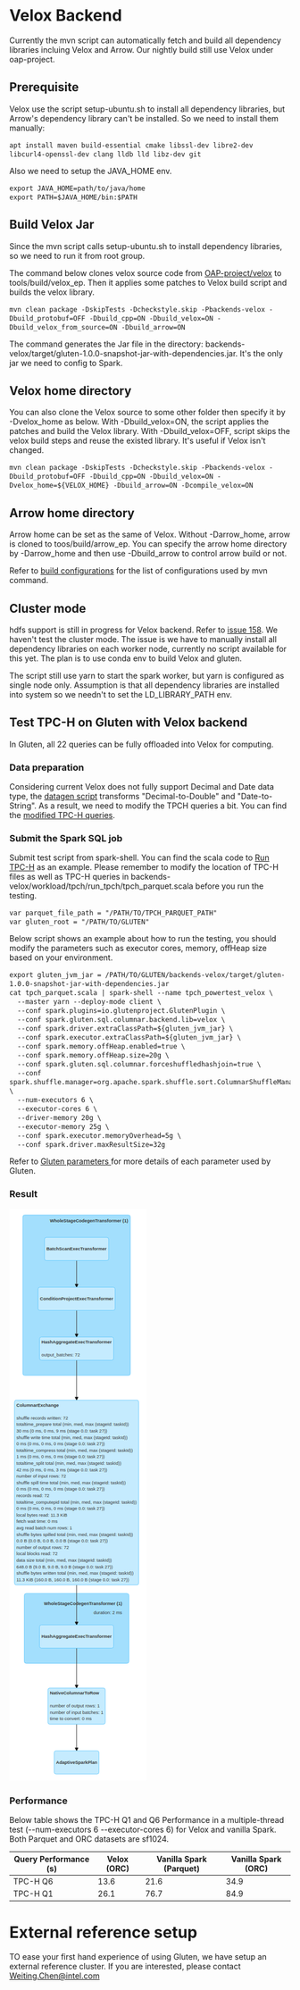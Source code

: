 # Velox Backend

Currently the mvn script can automatically fetch and build all dependency libraries incluing Velox and Arrow. Our nightly build still use Velox under oap-project. 

## Prerequisite

Velox use the script setup-ubuntu.sh to install all dependency libraries, but Arrow's dependency library can't be installed. So we need to install them manually:

```shell script
apt install maven build-essential cmake libssl-dev libre2-dev libcurl4-openssl-dev clang lldb lld libz-dev git
```

Also we need to setup the JAVA_HOME env.
```shell script
export JAVA_HOME=path/to/java/home
export PATH=$JAVA_HOME/bin:$PATH
```


## Build Velox Jar

Since the mvn script calls setup-ubuntu.sh to install dependency libraries, so we need to run it from root group.

The command below clones velox source code from [OAP-project/velox](https://github.com/oap-project/velox) to tools/build/velox_ep. Then it applies some patches to Velox build script and builds the velox library.

```shell script
mvn clean package -DskipTests -Dcheckstyle.skip -Pbackends-velox -Dbuild_protobuf=OFF -Dbuild_cpp=ON -Dbuild_velox=ON -Dbuild_velox_from_source=ON -Dbuild_arrow=ON
```

The command generates the Jar file in the directory: backends-velox/target/gluten-1.0.0-snapshot-jar-with-dependencies.jar. It's the only jar we need to config to Spark.

## Velox home directory

You can also clone the Velox source to some other folder then specify it by -Dvelox_home as below. With -Dbuild_velox=ON, the script applies the patches and build the Velox library. With -Dbuild_velox=OFF, script skips the velox build steps and reuse the existed library. It's useful if Velox isn't changed.

```shell script
mvn clean package -DskipTests -Dcheckstyle.skip -Pbackends-velox -Dbuild_protobuf=OFF -Dbuild_cpp=ON -Dbuild_velox=ON -Dvelox_home=${VELOX_HOME} -Dbuild_arrow=ON -Dcompile_velox=ON
```

## Arrow home directory

Arrow home can be set as the same of Velox. Without -Darrow_home, arrow is cloned to toos/build/arrow_ep. You can specify the arrow home directory by -Darrow_home and then use -Dbuild_arrow to control arrow build or not.

Refer to [build configurations](GlutenUsage.md) for the list of configurations used by mvn command.

## Cluster mode

hdfs support is still in progress for Velox backend. Refer to [issue 158](https://github.com/oap-project/gluten/issues/158). We haven't test the cluster mode. The issue is we have to manually install all dependency libraries on each worker node, currently no script available for this yet. The plan is to use conda env to build Velox and gluten.

The script still use yarn to start the spark worker, but yarn is configured as single node only. Assumption is that all dependency libraries are installed into system so we needn't to set the LD_LIBRARY_PATH env.

## Test TPC-H on Gluten with Velox backend

In Gluten, all 22 queries can be fully offloaded into Velox for computing.  

### Data preparation

Considering current Velox does not fully support Decimal and Date data type, the [datagen script](../backends-velox/workload/tpch/gen_data/parquet_dataset/tpch_datagen_parquet.scala) transforms "Decimal-to-Double" and "Date-to-String". As a result, we need to modify the TPCH queries a bit. You can find the [modified TPC-H queries](../backends-velox/workload/tpch/tpch.queries.updated/).

### Submit the Spark SQL job

Submit test script from spark-shell. You can find the scala code to [Run TPC-H](../backends-velox/workload/tpch/run_tpch/tpch_parquet.scala) as an example. Please remember to modify the location of TPC-H files as well as TPC-H queries in backends-velox/workload/tpch/run_tpch/tpch_parquet.scala before you run the testing. 

```
var parquet_file_path = "/PATH/TO/TPCH_PARQUET_PATH"
var gluten_root = "/PATH/TO/GLUTEN"
```

Below script shows an example about how to run the testing, you should modify the parameters such as executor cores, memory, offHeap size based on your environment. 

```shell script
export gluten_jvm_jar = /PATH/TO/GLUTEN/backends-velox/target/gluten-1.0.0-snapshot-jar-with-dependencies.jar 
cat tpch_parquet.scala | spark-shell --name tpch_powertest_velox \
  --master yarn --deploy-mode client \
  --conf spark.plugins=io.glutenproject.GlutenPlugin \
  --conf spark.gluten.sql.columnar.backend.lib=velox \
  --conf spark.driver.extraClassPath=${gluten_jvm_jar} \
  --conf spark.executor.extraClassPath=${gluten_jvm_jar} \
  --conf spark.memory.offHeap.enabled=true \
  --conf spark.memory.offHeap.size=20g \
  --conf spark.gluten.sql.columnar.forceshuffledhashjoin=true \
  --conf spark.shuffle.manager=org.apache.spark.shuffle.sort.ColumnarShuffleManager \
  --num-executors 6 \
  --executor-cores 6 \
  --driver-memory 20g \
  --executor-memory 25g \
  --conf spark.executor.memoryOverhead=5g \
  --conf spark.driver.maxResultSize=32g
```

Refer to [Gluten parameters ](./Configuration.md) for more details of each parameter used by Gluten.

### Result

![TPC-H Q6](./image/TPC-H_Q6_DAG.png)

### Performance

Below table shows the TPC-H Q1 and Q6 Performance in a multiple-thread test (--num-executors 6 --executor-cores 6) for Velox and vanilla Spark.
Both Parquet and ORC datasets are sf1024.

| Query Performance (s) | Velox (ORC) | Vanilla Spark (Parquet) | Vanilla Spark (ORC) |
|---------------- | ----------- | ------------- | ------------- |
| TPC-H Q6 | 13.6 | 21.6  | 34.9 |
| TPC-H Q1 | 26.1 | 76.7 | 84.9 |

# External reference setup

TO ease your first hand experience of using Gluten, we have setup an external reference cluster. If you are interested, please contact Weiting.Chen@intel.com

